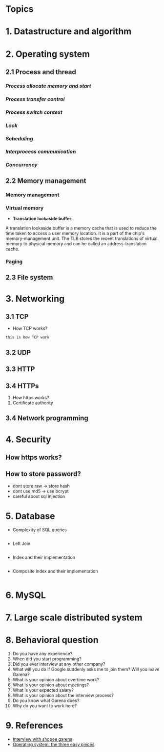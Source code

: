 # Topics 

# 1. Datastructure and algorithm



# 2. Operating system
## 2.1 Process and thread
### *Process allocate memory and start*
### *Process transfer control*
### *Process switch context*
### *Lock*
### *Scheduling*
### *Interprocess communication*
### *Concurrency*

## 2.2 Memory management 
### Memory management

### Virtual memory

- **Translation lookaside buffer**:

A translation lookaside buffer is a memory cache that is used to reduce the time taken to access a user memory location. It is a part of the chip's memory-management unit. The TLB stores the recent translations of virtual memory to physical memory and can be called an address-translation cache.

### Paging

## 2.3 File system


# 3. Networking
## 3.1 TCP
- How TCP works?
```
this is how TCP work
```
## 3.2 UDP
## 3.3 HTTP
## 3.4 HTTPs
1. How https works?
2. Certificate authority
## 3.4 Network programming



# 4. Security
## How https works?

## How to store password?
 - dont store raw -> store hash
 - dont use md5 -> use bcrypt
 - careful about sql injection


# 5. Database
- Complexity of SQL queries 
``` 

```
- Left Join
```
```
- Index and their implementation
```
```
- Composite index and their implementation
```
```
# 6. MySQL




# 7. Large scale distributed system

# 8. Behavioral question

1. Do you have any experience?
1. When did you start programming?
1. Did you ever interview at any other company? 
1. What will you do if Google suddenly asks me to join them? Will you leave Garena?
1. What is your opinion about overtime work?
1. What is your opinion about meetings?
1. What is your expected salary?
1. What is your opinion about the interview process?
1. Do you know what Garena does?
1. Why do you want to work here?


# 9. References
- [Interview with shopee garena](https://forthright48.com/interview-with-shopee-garena/)
- [Operating system: the three easy pieces](http://pages.cs.wisc.edu/~remzi/OSTEP/)
